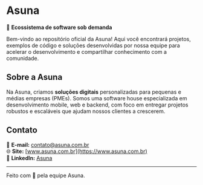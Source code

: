 # Asuna

🌿 **Ecossistema de software sob demanda**

Bem-vindo ao repositório oficial da Asuna! Aqui você encontrará projetos, exemplos de código e soluções desenvolvidas por nossa equipe para acelerar o desenvolvimento e compartilhar conhecimento com a comunidade.

## Sobre a Asuna

Na Asuna, criamos **soluções digitais** personalizadas para pequenas e médias empresas (PMEs). Somos uma software house especializada em desenvolvimento mobile, web e backend, com foco em entregar projetos robustos e escaláveis que ajudam nossos clientes a crescerem.

## Contato

📧 **E-mail:** contato@asuna.com.br  
🌐 **Site:** [www.asuna.com.br](https://www.asuna.com.br)  
🔗 **LinkedIn:** [Asuna](https://www.linkedin.com/company/asuna)

---

Feito com 💙 pela equipe Asuna.

